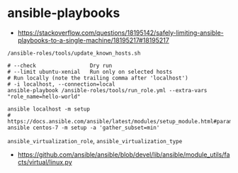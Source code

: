 # ansible-playbooks

* https://stackoverflow.com/questions/18195142/safely-limiting-ansible-playbooks-to-a-single-machine/18195217#18195217

```shell
/ansible-roles/tools/update_known_hosts.sh

# --check                 Dry run
# --limit ubuntu-xenial   Run only on selected hosts
# Run locally (note the trailing comma after 'localhost')
# -i localhost, --connection=local
ansible-playbook /ansible-roles/tools/run_role.yml --extra-vars "role_name=hello-world"

ansible localhost -m setup
# https://docs.ansible.com/ansible/latest/modules/setup_module.html#parameters
ansible centos-7 -m setup -a 'gather_subset=min'
```
`ansible_virtualization_role`, `ansible_virtualization_type`
 * https://github.com/ansible/ansible/blob/devel/lib/ansible/module_utils/facts/virtual/linux.py
